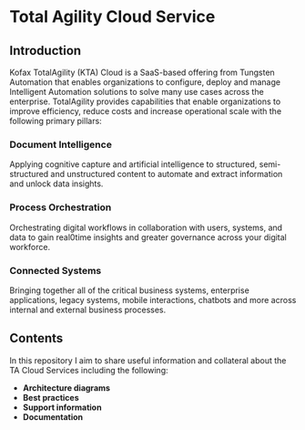 # Total Agility Cloud Service

## Introduction

Kofax TotalAgility (KTA) Cloud is a SaaS-based offering from Tungsten Automation that enables organizations to configure, deploy and manage Intelligent Automation solutions to solve many use cases across the enterprise. TotalAgility provides capabilities that enable organizations to improve efficiency, reduce costs and increase operational scale with the following primary pillars:

### Document Intelligence
Applying cognitive capture and artificial intelligence to structured, semi-structured and unstructured content to automate and extract information and unlock data insights.

### Process Orchestration
Orchestrating digital workflows in collaboration with users, systems, and data to gain real0time insights and greater governance across your digital workforce.

### Connected Systems
Bringing together all of the critical business systems, enterprise applications, legacy systems, mobile interactions, chatbots and more across internal and external business processes.


## Contents
In this repository I aim to share useful information and collateral about the TA Cloud Services including the following:
- **Architecture diagrams**
- **Best practices**
- **Support information**
- **Documentation**
